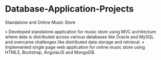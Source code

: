 # Database-Application-Projects
Standalone and Online Music Store

•	Developed standalone application for music store using MVC architecture where data is distributed across various databases like Oracle and MySQL and overcame challenges like distributed data storage and retrieval. 
•	Implemented single page web application for online music store using HTML5, Bootstrap, AngularJS and MongoDB.

